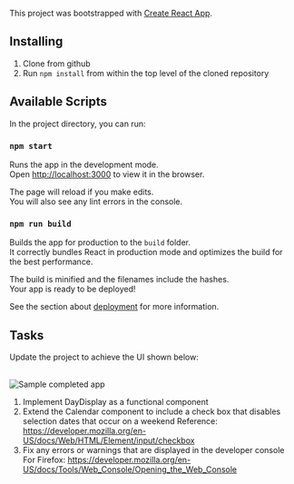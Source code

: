 This project was bootstrapped with [Create React App](https://github.com/facebook/create-react-app).

## Installing

1. Clone from github
2. Run `npm install` from within the top level of the cloned repository

## Available Scripts

In the project directory, you can run:

### `npm start`

Runs the app in the development mode.<br />
Open [http://localhost:3000](http://localhost:3000) to view it in the browser.

The page will reload if you make edits.<br />
You will also see any lint errors in the console.

### `npm run build`

Builds the app for production to the `build` folder.<br />
It correctly bundles React in production mode and optimizes the build for the best performance.

The build is minified and the filenames include the hashes.<br />
Your app is ready to be deployed!

See the section about [deployment](https://facebook.github.io/create-react-app/docs/deployment) for more information.

## Tasks

Update the project to achieve the UI shown below:<br /><br />

![Sample completed app](https://github.com/nikosandronikos/reactCalendar/blob/master/example.PNG)

1. Implement DayDisplay as a functional component
2. Extend the Calendar component to include a check box that disables selection
   dates that occur on a weekend
   Reference: https://developer.mozilla.org/en-US/docs/Web/HTML/Element/input/checkbox
3. Fix any errors or warnings that are displayed in the developer console
   For Firefox: https://developer.mozilla.org/en-US/docs/Tools/Web_Console/Opening_the_Web_Console

